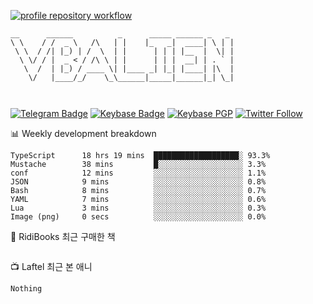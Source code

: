 [![profile repository workflow](https://github.com/vbalien/vbalien/actions/workflows/push.yml/badge.svg)](https://github.com/vbalien/vbalien/actions/workflows/push.yml)
```
__      ______          _      _____ ______ _   _ 
\ \    / /  _ \   /\   | |    |_   _|  ____| \ | |
 \ \  / /| |_) | /  \  | |      | | | |__  |  \| |
  \ \/ / |  _ < / /\ \ | |      | | |  __| | . ` |
   \  /  | |_) / ____ \| |____ _| |_| |____| |\  |
    \/   |____/_/    \_\______|_____|______|_| \_|
                                                  
                                                  
```
[![Telegram Badge](https://img.shields.io/badge/-Telegram-2CA5E0?logo=telegram)](https://t.me/vbalien)
[![Keybase Badge](https://img.shields.io/badge/-Keybase-33A0FF?logo=keybase&logoColor=white)](https://keybase.io/vbalien)
[![Keybase PGP](https://img.shields.io/keybase/pgp/vbalien)](http://sks.pod02.fleetstreetops.com/pks/lookup?search=0xE98CF73DE1E36F7D1B8A383AFD987F8DBE513071&fingerprint=on&op=index)
[![Twitter Follow](https://img.shields.io/twitter/follow/_elnyan)](https://twitter.com/_elnyan)

📊 Weekly development breakdown
```
TypeScript      18 hrs 19 mins  ███████████████████░ 93.3%
Mustache        38 mins         █░░░░░░░░░░░░░░░░░░░ 3.3%
conf            12 mins         ░░░░░░░░░░░░░░░░░░░░ 1.1%
JSON            9 mins          ░░░░░░░░░░░░░░░░░░░░ 0.8%
Bash            8 mins          ░░░░░░░░░░░░░░░░░░░░ 0.7%
YAML            7 mins          ░░░░░░░░░░░░░░░░░░░░ 0.6%
Lua             3 mins          ░░░░░░░░░░░░░░░░░░░░ 0.3%
Image (png)     0 secs          ░░░░░░░░░░░░░░░░░░░░ 0.0%
```
📖 RidiBooks 최근 구매한 책
```
```
📺 Laftel 최근 본 애니
```
Nothing
```
